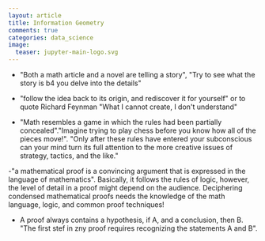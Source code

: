 ```yaml
---
layout: article
title: Information Geometry
comments: true
categories: data_science
image:
  teaser: jupyter-main-logo.svg
---
```


- "Both a math article and a novel are telling a story", "Try to see what the story is b4 you delve into the details"

- "follow the idea back to its origin, and rediscover it for yourself" or to quote Richard Feynman "What I cannot create, I don't understand"

- "Math resembles a game in which the rules had been partially concealed"."Imagine trying to play chess before you know how all of the pieces move!". "Only after these rules have entered your subconscious can your mind turn its full attention to the more creative issues of strategy, tactics, and the like."

-"a mathematical proof is a convincing argument that is expressed in the language of mathematics". Basically, it follows the rules of logic, however, the level of detail in a proof might depend on the audience. Deciphering condensed mathematical proofs needs the knowledge of the math language, logic, and common proof techniques! 

- A proof always contains a hypothesis, if A, and a conclusion, then B. "The first stef in zny proof requires recognizing the statements A and B".